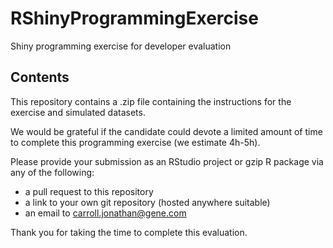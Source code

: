 # RShinyProgrammingExercise
Shiny programming exercise for developer evaluation

## Contents

This repository contains a .zip file containing the instructions for 
the exercise and simulated datasets.

We would be grateful if the candidate could devote a limited amount of time to complete 
this programming exercise (we estimate 4h-5h).

Please provide your submission as an RStudio project or gzip R package via any of the following:
 - a pull request to this repository
 - a link to your own git repository (hosted anywhere suitable)
 - an email to carroll.jonathan@gene.com

Thank you for taking the time to complete this evaluation.
